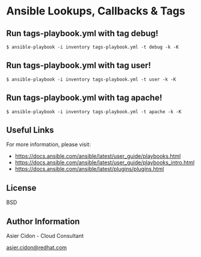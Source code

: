# Ansible Lookups, Callbacks & Tags

## Run tags-playbook.yml with tag debug!

```
$ ansible-playbook -i inventory tags-playbook.yml -t debug -k -K
```

## Run tags-playbook.yml with tag user!

```
$ ansible-playbook -i inventory tags-playbook.yml -t user -k -K
```

## Run tags-playbook.yml with tag apache!

```
$ ansible-playbook -i inventory tags-playbook.yml -t apache -k -K
```

## Useful Links

For more information, please visit:

-   https://docs.ansible.com/ansible/latest/user_guide/playbooks.html
-   https://docs.ansible.com/ansible/latest/user_guide/playbooks_intro.html
-   https://docs.ansible.com/ansible/latest/plugins/plugins.html

License
-------

BSD

Author Information
------------------

 Asier Cidon - Cloud Consultant

 asier.cidon@redhat.com
 